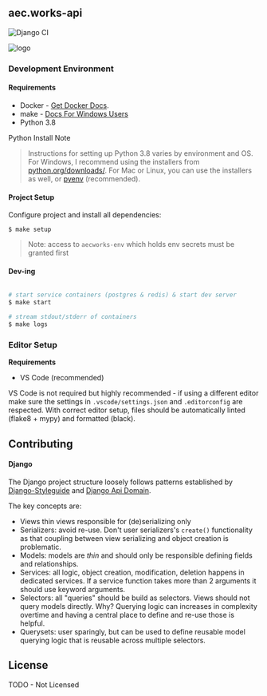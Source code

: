 ## aec.works-api
![Django CI](https://github.com/aecworks/aec.works-api/workflows/Django%20CI/badge.svg)

![logo](https://aec.works/img/logo-black.10fa9bc4.svg)


### Development Environment

#### Requirements

* Docker - [Get Docker Docs](https://docs.docker.com/get-docker/).
* make - [Docs For Windows Users](https://stackoverflow.com/a/32127632/4411196)
* Python 3.8

Python Install Note

> Instructions for setting up Python 3.8 varies by environment and OS.
For Windows, I recommend using the installers from [python.org/downloads/](https://www.python.org/downloads/). For Mac or Linux, you can use the installers as well, or [pyenv](https://github.com/pyenv/pyenv) (recommended).


#### Project Setup

Configure project and install all dependencies:

```
$ make setup
```

> Note: access to `aecworks-env` which holds env secrets must be granted first

#### Dev-ing

```bash

# start service containers (postgres & redis) & start dev server
$ make start

# stream stdout/stderr of containers
$ make logs
```

### Editor Setup

**Requirements**

* VS Code (recommended)

VS Code is not required but highly recommended - if using a different editor make sure the settings in `.vscode/settings.json` and `.editorconfig` are respected.
With correct editor setup, files should be automatically linted (flake8 + mypy) and formatted (black).


## Contributing

#### Django
The Django project structure loosely follows patterns established by [Django-Styleguide](https://github.com/HackSoftware/Django-Styleguide) and [Django Api Domain](https://phalt.github.io/django-api-domains/styleguide/).


The key concepts are:
* Views thin views responsible for (de)serializing only
* Serializers: avoid re-use. Don't user serializers's `create()` functionality as that coupling between view serializing and object creation is problematic.
* Models: models are _thin_ and should only be responsible defining fields and relationships.
* Services: all logic, object creation, modification, deletion happens in dedicated services. If a service function takes more than 2 arguments it should use keyword arguments.
* Selectors: all "queries" should be build as selectors. Views should not query models directly. Why? Querying logic can  increases in complexity overtime and having a central place to define and re-use those is helpful.
* Querysets: user sparingly, but can be used to define reusable model querying logic that is reusable across multiple selectors.


## License

TODO - Not Licensed
